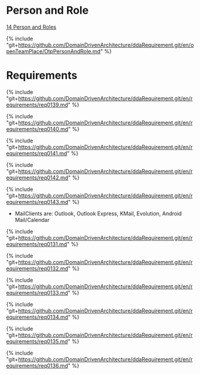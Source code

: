 
# Person and Role

[14 Person and Roles](OtpPersonAndRole.md)

{% include "git+https://github.com/DomainDrivenArchitecture/ddaRequirement.git/en/openTeamPlace/OtpPersonAndRole.md" %}


# Requirements

{% include "git+https://github.com/DomainDrivenArchitecture/ddaRequirement.git/en/requirements/req0139.md" %}

{% include "git+https://github.com/DomainDrivenArchitecture/ddaRequirement.git/en/requirements/req0140.md" %}

{% include "git+https://github.com/DomainDrivenArchitecture/ddaRequirement.git/en/requirements/req0141.md" %}

{% include "git+https://github.com/DomainDrivenArchitecture/ddaRequirement.git/en/requirements/req0142.md" %}

{% include "git+https://github.com/DomainDrivenArchitecture/ddaRequirement.git/en/requirements/req0143.md" %}

  * MailClients are: Outlook, Outlook Express, KMail, Evolution, Android Mail/Calendar

{% include "git+https://github.com/DomainDrivenArchitecture/ddaRequirement.git/en/requirements/req0131.md" %}

{% include "git+https://github.com/DomainDrivenArchitecture/ddaRequirement.git/en/requirements/req0132.md" %}

{% include "git+https://github.com/DomainDrivenArchitecture/ddaRequirement.git/en/requirements/req0133.md" %}

{% include "git+https://github.com/DomainDrivenArchitecture/ddaRequirement.git/en/requirements/req0134.md" %}

{% include "git+https://github.com/DomainDrivenArchitecture/ddaRequirement.git/en/requirements/req0135.md" %}

{% include "git+https://github.com/DomainDrivenArchitecture/ddaRequirement.git/en/requirements/req0136.md" %}

